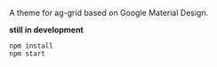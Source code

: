 A theme for ag-grid based on Google Material Design.

**still in development**

```
npm install
npm start
```
